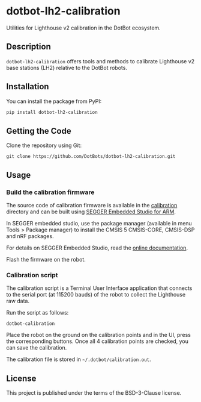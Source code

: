 # dotbot-lh2-calibration

Utilities for Lighthouse v2 calibration in the DotBot ecosystem.

## Description

`dotbot-lh2-calibration` offers tools and methods to calibrate Lighthouse v2
base stations (LH2) relative to the DotBot robots.

## Installation

You can install the package from PyPI:

```bash
pip install dotbot-lh2-calibration
```

## Getting the Code

Clone the repository using Git:

```
git clone https://github.com/DotBots/dotbot-lh2-calibration.git
```

## Usage

### Build the calibration firmware

The source code of calibration firmware is available in the
[calibration](calibration) directory and can be built using
[SEGGER Embedded Studio for ARM](https://www.segger.com/downloads/embedded-studio).

In SEGGER embedded studio, use the package manager
(available in menu Tools > Package manager) to install the CMSIS 5 CMSIS-CORE,
CMSIS-DSP and nRF packages.

For details on SEGGER Embedded Studio, read the
[online documentation](https://studio.segger.com/index.htm?https://studio.segger.com/home.htm).

Flash the firmware on the robot.

### Calibration script

The calibration script is a Terminal User Interface application that connects
to the serial port (at 115200 bauds) of the robot to collect the Lighthouse
raw data.

Run the script as follows:

```
dotbot-calibration
```

Place the robot on the ground on the calibration points and in the UI, press
the corresponding buttons.
Once all 4 calibration points are checked, you can save the calibration.

The calibration file is stored in `~/.dotbot/calibration.out`.

## License

This project is published under the terms of the BSD-3-Clause license.
